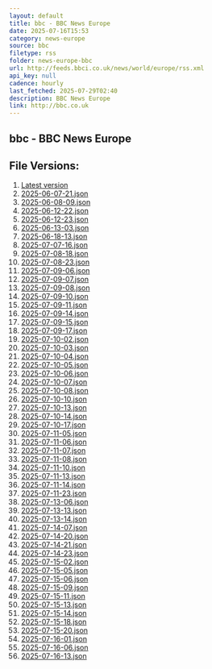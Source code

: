 ```yaml
---
layout: default
title: bbc - BBC News Europe
date: 2025-07-16T15:53
category: news-europe
source: bbc
filetype: rss
folder: news-europe-bbc
url: http://feeds.bbci.co.uk/news/world/europe/rss.xml
api_key: null
cadence: hourly
last_fetched: 2025-07-29T02:40
description: BBC News Europe
link: http://bbc.co.uk
---
```


## bbc - BBC News Europe

<div id="data-chart"></div>
<div id="data-table"></div>
<script>
document.addEventListener('DOMContentLoaded', function(){
  document.getElementById('data-table').textContent = 'This source isn't supported for tables yet.';
});
</script>

## File Versions:
1. [Latest version](./latest.json)
2. [2025-06-07-21.json](./2025-06-07-21.json)
3. [2025-06-08-09.json](./2025-06-08-09.json)
4. [2025-06-12-22.json](./2025-06-12-22.json)
5. [2025-06-12-23.json](./2025-06-12-23.json)
6. [2025-06-13-03.json](./2025-06-13-03.json)
7. [2025-06-18-13.json](./2025-06-18-13.json)
8. [2025-07-07-16.json](./2025-07-07-16.json)
9. [2025-07-08-18.json](./2025-07-08-18.json)
10. [2025-07-08-23.json](./2025-07-08-23.json)
11. [2025-07-09-06.json](./2025-07-09-06.json)
12. [2025-07-09-07.json](./2025-07-09-07.json)
13. [2025-07-09-08.json](./2025-07-09-08.json)
14. [2025-07-09-10.json](./2025-07-09-10.json)
15. [2025-07-09-11.json](./2025-07-09-11.json)
16. [2025-07-09-14.json](./2025-07-09-14.json)
17. [2025-07-09-15.json](./2025-07-09-15.json)
18. [2025-07-09-17.json](./2025-07-09-17.json)
19. [2025-07-10-02.json](./2025-07-10-02.json)
20. [2025-07-10-03.json](./2025-07-10-03.json)
21. [2025-07-10-04.json](./2025-07-10-04.json)
22. [2025-07-10-05.json](./2025-07-10-05.json)
23. [2025-07-10-06.json](./2025-07-10-06.json)
24. [2025-07-10-07.json](./2025-07-10-07.json)
25. [2025-07-10-08.json](./2025-07-10-08.json)
26. [2025-07-10-10.json](./2025-07-10-10.json)
27. [2025-07-10-13.json](./2025-07-10-13.json)
28. [2025-07-10-14.json](./2025-07-10-14.json)
29. [2025-07-10-17.json](./2025-07-10-17.json)
30. [2025-07-11-05.json](./2025-07-11-05.json)
31. [2025-07-11-06.json](./2025-07-11-06.json)
32. [2025-07-11-07.json](./2025-07-11-07.json)
33. [2025-07-11-08.json](./2025-07-11-08.json)
34. [2025-07-11-10.json](./2025-07-11-10.json)
35. [2025-07-11-13.json](./2025-07-11-13.json)
36. [2025-07-11-14.json](./2025-07-11-14.json)
37. [2025-07-11-23.json](./2025-07-11-23.json)
38. [2025-07-13-06.json](./2025-07-13-06.json)
39. [2025-07-13-13.json](./2025-07-13-13.json)
40. [2025-07-13-14.json](./2025-07-13-14.json)
41. [2025-07-14-07.json](./2025-07-14-07.json)
42. [2025-07-14-20.json](./2025-07-14-20.json)
43. [2025-07-14-21.json](./2025-07-14-21.json)
44. [2025-07-14-23.json](./2025-07-14-23.json)
45. [2025-07-15-02.json](./2025-07-15-02.json)
46. [2025-07-15-05.json](./2025-07-15-05.json)
47. [2025-07-15-06.json](./2025-07-15-06.json)
48. [2025-07-15-09.json](./2025-07-15-09.json)
49. [2025-07-15-11.json](./2025-07-15-11.json)
50. [2025-07-15-13.json](./2025-07-15-13.json)
51. [2025-07-15-14.json](./2025-07-15-14.json)
52. [2025-07-15-18.json](./2025-07-15-18.json)
53. [2025-07-15-20.json](./2025-07-15-20.json)
54. [2025-07-16-01.json](./2025-07-16-01.json)
55. [2025-07-16-06.json](./2025-07-16-06.json)
56. [2025-07-16-13.json](./2025-07-16-13.json)
